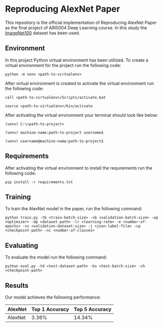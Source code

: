 # Reproducing AlexNet Paper

This repository is the official implementation of Reproducing AlexNet Paper as the final project of ARI5004 Deep Learning course. In this study the [ImageNet100](https://www.kaggle.com/datasets/ambityga/imagenet100) dataset has been used.

## Environment

In this project Python virtual environment has been utilized. To create a virtual environment for the project run the following code:

```virtualenv
python -m venv <path-to-virtualenv>
```

After virtual environment is created to activate the virtual environment run the following code:

```windows
call <path-to-virtualenv>/Scripts/activate.bat
```

```linux&macos
source <path-to-virtualenv>/bin/activate
```

After activating the virtual environment your terminal should look like below:

```terminal-windows
(venv) C:\<path-to-project>
```

```terminal-macos
(venv) machine-name:path-to-project username$
```

```terminal-linux
(venv) username@machine-name:path-to-project$
```

## Requirements

After activating the virtual environment to install the requirements run the following code:

```setup
pip install -r requirements.txt
```

## Training

To train the AlexNet model in the paper, run the following command:

```train
python train.py -tb <train-batch-size> -vb <validation-batch-size> -op <optimizer> -dp <dataset-path> -lr <learning-rate> -e <number-of-epochs> -vs <validation-dataset-size> -j <json-label-file> -cp <checkpoint-path> -nc <number-of-classes>
```

## Evaluating

To evaluate the model run the following command:

```eval
python eval.py -td <test-dataset-path> -bs <test-batch-size> -ch <checkpoint-path>
```

## Results

Our model achieves the following performance:

| AlexNet            | Top 1 Accuracy  | Top 5 Accuracy |
| ------------------ |---------------- | -------------- |
| AlexNet            |     3.36%       |      14.34%    |
